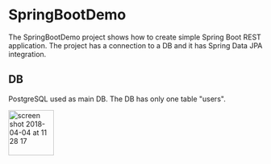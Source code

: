 # SpringBootDemo

The SpringBootDemo project shows how to create simple Spring Boot REST application. The project has a connection to a DB and it has Spring Data JPA integration.

## DB

PostgreSQL used as main DB. The DB has only one table "users".

<img width="90" alt="screen shot 2018-04-04 at 11 28 17" src="https://user-images.githubusercontent.com/5372875/38300135-4abd58cc-37fc-11e8-839f-7d028eb92d80.png">

